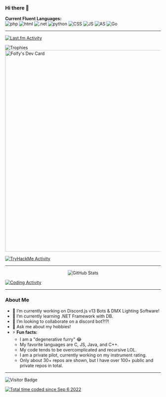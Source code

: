 ### Hi there 👋

**Current Fluent Languages:**  
![php](https://img.shields.io/badge/-php-474A8A?logo=php&logoColor=fff)
![html](https://img.shields.io/badge/-HTML-E34F26?logo=html5&logoColor=fff)
![.net](https://img.shields.io/badge/-NET-512BD4?logo=.net&logoColor=fff)
![python](https://img.shields.io/badge/-python-3776AB?logo=python&logoColor=fff)
![CSS](https://img.shields.io/badge/-CSS-1572B6?logo=css3&logoColor=fff)
![JS](https://img.shields.io/badge/-JavaScript-F7DF1E?logo=JavaScript&logoColor=fff)
![AS](https://img.shields.io/badge/-Assembly-007AAC?logo=AssemblyScript&logoColor=fff)
![Go](https://img.shields.io/badge/-C-00ADD8?logo=C&logoColor=fff)

---

[![Last.fm Activity](https://toru.kio.dev/api/v1/SparksTheFolf/?theme=dark)](https://last.fm/user/SparksTheFolf)

<img src="https://github-profile-trophy.vercel.app/?username=SparksTheFolf&theme=onedark" alt="Trophies" />

<a href="https://app.daily.dev/sparksfolfy">
  <img src="https://api.daily.dev/devcards/v2/QwnzAIzM183dDjw7qSnpP.png?type=wide&r=ciz" width="652" alt="Folfy's Dev Card"/>
</a>

[![TryHackMe Activity](https://tryhackme-badges.s3.amazonaws.com/SparksTheFolf.png)](https://tryhackme.com/p/SparksTheFolf)

---

<p align="center">
  <img src="https://github-readme-stats.vercel.app/api?username=SparksTheFolf&show_icons=true&theme=dark&count_private=true&hide=contribs,issue" alt="GitHub Stats" />
</p>

[![Coding Activity](https://wakatime.com/share/@SparksTheFolf/954548dd-334f-4b34-a1b4-97b8b5e8e8e4.svg)](https://wakatime.com/@SparksTheFolf)

---

### About Me

- 🔭 I’m currently working on Discord.js v13 Bots & DMX Lighting Software!
- 🌱 I’m currently learning .NET Framework with DB.
- 👯 I’m looking to collaborate on a discord bot?!?!
- 💬 Ask me about my hobbies!
- ⚡ **Fun facts:**
  - I am a "degenerative furry" 😂
  - My favorite languages are C, JS, Java, and C++.
  - My code tends to be overcomplicated and recursive LOL.
  - I am a private pilot, currently working on my instrument rating.
  - Only about 30+ repos are shown, but I have over 100+ public and private repos in total.

---

![Visitor Badge](https://nocache.advaith.workers.dev/?url=https://visitor-badge.glitch.me/badge?page_id=nolant108.nolant108)

<a href="https://wakatime.com/@2728ab31-2f1f-47ca-9aa2-2af38029a472">
  <img src="https://wakatime.com/badge/user/2728ab31-2f1f-47ca-9aa2-2af38029a472.svg" alt="Total time coded since Sep 6 2022" />
</a>
